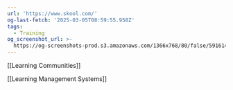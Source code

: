 ```yaml
---
url: 'https://www.skool.com/'
og-last-fetch: '2025-03-05T08:59:55.958Z'
tags:
  - Training
og_screenshot_url: >-
  https://og-screenshots-prod.s3.amazonaws.com/1366x768/80/false/5916148b9afbd26e770c8ff3838ad81a0d97176ab6cba9887cb83e17bc3b7d80.jpeg
---
```


[[Learning Communities]]

[[Learning Management Systems]]

